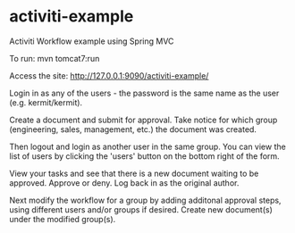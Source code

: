 activiti-example
================

Activiti Workflow example using Spring MVC

To run:
mvn tomcat7:run

Access the site:
http://127.0.0.1:9090/activiti-example/

Login in as any of the users - the password is the same name as the user (e.g. kermit/kermit).

Create a document and submit for approval. Take notice for which group (engineering, sales, management, etc.) the document was created. 

Then logout and login as another user in the same group. You can
view the list of users by clicking the 'users' button on the bottom right of the form.

View your tasks and see that there is a new document waiting to be approved. Approve or deny. Log back in as the original author.

Next modify the workflow for a group by adding additonal approval steps, using different users and/or groups if desired. Create new document(s) under the modified group(s).
